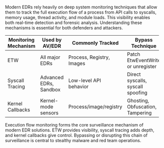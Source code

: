 Modern EDRs rely heavily on deep system monitoring techniques that allow them to track the full execution flow of a process from API calls to syscalls, memory usage, thread activity, and module loads. This visibility enables both real-time detection and forensic analysis. Understanding these mechanisms is essential for both defenders and attackers.

| Monitoring Mechanism | Used by AV/EDR         | Commonly Tracked           | Bypass Technique                          |
|----------------------|------------------------|----------------------------|--------------------------------------------|
| ETW                  | All major EDRs         | Process, Registry, Images  | Patch EtwEventWrite or unregister          |
| Syscall Tracing      | Advanced EDRs, Sandbox | Low-level API behavior     | Direct syscalls, syscall spoofing          |
| Kernel Callbacks     | Kernel-mode sensors    | Process/image/registry     | Ghosting, Obfuscation, Tampering           |

Execution flow monitoring forms the core surveillance mechanism of modern EDR solutions. ETW provides visibility, syscall tracing adds depth, and kernel callbacks give control. Bypassing or disrupting this chain of surveillance is central to stealthy malware and red team operations.

